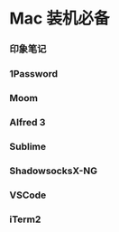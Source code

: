 # Mac 装机必备

### 印象笔记
### 1Password
### Moom
### Alfred 3
### Sublime
### ShadowsocksX-NG
### VSCode
### iTerm2